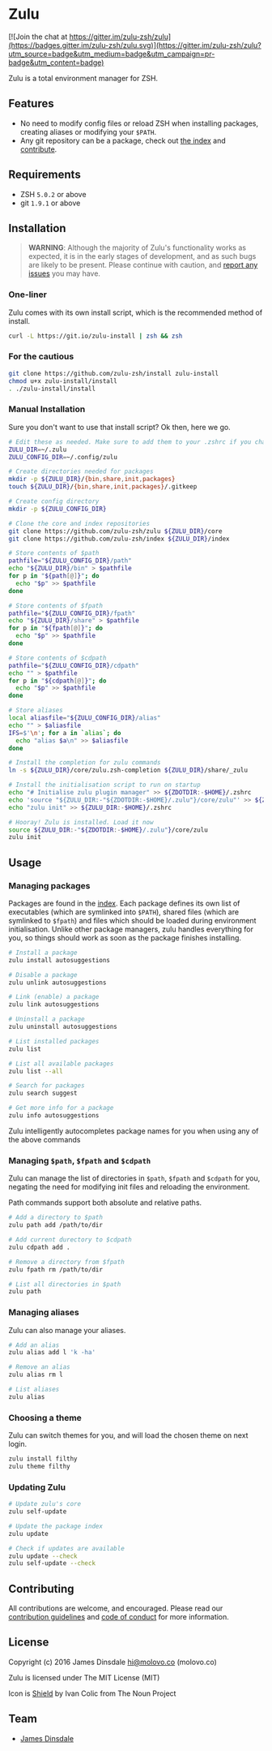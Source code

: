 # Zulu

[![Join the chat at https://gitter.im/zulu-zsh/zulu](https://badges.gitter.im/zulu-zsh/zulu.svg)](https://gitter.im/zulu-zsh/zulu?utm_source=badge&utm_medium=badge&utm_campaign=pr-badge&utm_content=badge)

Zulu is a total environment manager for ZSH.

## Features

* No need to modify config files or reload ZSH when installing packages, creating aliases or modifying your `$PATH`.
* Any git repository can be a package, check out [the index](//github.com/zulu-zsh/index) and [contribute](//github.com/zulu-zsh/zulu/blob/master/CONTRIBUTING.md).

## Requirements

* ZSH `5.0.2` or above
* git `1.9.1` or above

## Installation

> **WARNING**: Although the majority of Zulu's functionality works as expected, it is in the early stages of development, and as such bugs are likely to be present. Please continue with caution, and [report any issues](https://github.com/zulu-zsh/zulu/issues/new) you may have.

### One-liner

Zulu comes with its own install script, which is the recommended method of install.

```sh
curl -L https://git.io/zulu-install | zsh && zsh
```

### For the cautious

```sh
git clone https://github.com/zulu-zsh/install zulu-install
chmod u+x zulu-install/install
. ./zulu-install/install
```

### Manual Installation

Sure you don't want to use that install script? Ok then, here we go.

```sh
# Edit these as needed. Make sure to add them to your .zshrc if you change them
ZULU_DIR=~/.zulu
ZULU_CONFIG_DIR=~/.config/zulu

# Create directories needed for packages
mkdir -p ${ZULU_DIR}/{bin,share,init,packages}
touch ${ZULU_DIR}/{bin,share,init,packages}/.gitkeep

# Create config directory
mkdir -p ${ZULU_CONFIG_DIR}

# Clone the core and index repositories
git clone https://github.com/zulu-zsh/zulu ${ZULU_DIR}/core
git clone https://github.com/zulu-zsh/index ${ZULU_DIR}/index

# Store contents of $path
pathfile="${ZULU_CONFIG_DIR}/path"
echo "${ZULU_DIR}/bin" > $pathfile
for p in "${path[@]}"; do
  echo "$p" >> $pathfile
done

# Store contents of $fpath
pathfile="${ZULU_CONFIG_DIR}/fpath"
echo "${ZULU_DIR}/share" > $pathfile
for p in "${fpath[@]}"; do
  echo "$p" >> $pathfile
done

# Store contents of $cdpath
pathfile="${ZULU_CONFIG_DIR}/cdpath"
echo "" > $pathfile
for p in "${cdpath[@]}"; do
  echo "$p" >> $pathfile
done

# Store aliases
local aliasfile="${ZULU_CONFIG_DIR}/alias"
echo "" > $aliasfile
IFS=$'\n'; for a in `alias`; do
  echo "alias $a\n" >> $aliasfile
done

# Install the completion for zulu commands
ln -s ${ZULU_DIR}/core/zulu.zsh-completion ${ZULU_DIR}/share/_zulu

# Install the initialisation script to run on startup
echo "# Initialise zulu plugin manager" >> ${ZDOTDIR:-$HOME}/.zshrc
echo 'source "${ZULU_DIR:-"${ZDOTDIR:-$HOME}/.zulu"}/core/zulu"' >> ${ZDOTDIR:-$HOME}/.zshrc
echo "zulu init" >> ${ZULU_DIR:-$HOME}/.zshrc

# Hooray! Zulu is installed. Load it now
source ${ZULU_DIR:-"${ZDOTDIR:-$HOME}/.zulu"}/core/zulu
zulu init
```

## Usage

### Managing packages

Packages are found in the [index](//github.com/zulu-zsh/index). Each package defines its own list of executables (which are symlinked into `$PATH`), shared files (which are symlinked to `$fpath`) and files which should be loaded during environment initialisation. Unlike other package managers, zulu handles everything for you, so things should work as soon as the package finishes installing.

```sh
# Install a package
zulu install autosuggestions

# Disable a package
zulu unlink autosuggestions

# Link (enable) a package
zulu link autosuggestions

# Uninstall a package
zulu uninstall autosuggestions

# List installed packages
zulu list

# List all available packages
zulu list --all

# Search for packages
zulu search suggest

# Get more info for a package
zulu info autosuggestions
```

Zulu intelligently autocompletes package names for you when using any of the above commands

### Managing `$path`, `$fpath` and `$cdpath`

Zulu can manage the list of directories in `$path`, `$fpath` and `$cdpath` for you, negating the need for modifying init files and reloading the environment.

Path commands support both absolute and relative paths.

```sh
# Add a directory to $path
zulu path add /path/to/dir

# Add current durectory to $cdpath
zulu cdpath add .

# Remove a directory from $fpath
zulu fpath rm /path/to/dir

# List all directories in $path
zulu path
```

### Managing aliases

Zulu can also manage your aliases.

```sh
# Add an alias
zulu alias add l 'k -ha'

# Remove an alias
zulu alias rm l

# List aliases
zulu alias
```

### Choosing a theme

Zulu can switch themes for you, and will load the chosen theme on next login.

```sh
zulu install filthy
zulu theme filthy
```

### Updating Zulu

```sh
# Update zulu's core
zulu self-update

# Update the package index
zulu update

# Check if updates are available
zulu update --check
zulu self-update --check
```

## Contributing

All contributions are welcome, and encouraged. Please read our [contribution guidelines](contributing.md) and [code of conduct](code-of-conduct.md) for more information.

## License

Copyright (c) 2016 James Dinsdale <hi@molovo.co> (molovo.co)

Zulu is licensed under The MIT License (MIT)

Icon is [Shield](https://thenounproject.com/search/?q=zulu&i=163736) by Ivan Colic from The Noun Project

## Team

* [James Dinsdale](http://molovo.co)
